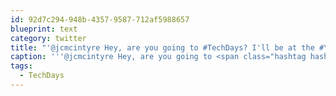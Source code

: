 ```yaml
---
id: 92d7c294-948b-4357-9587-712af5988657
blueprint: text
category: twitter
title: "'@jcmcintyre Hey, are you going to #TechDays? I'll be at the #YVR one"
caption: '''@jcmcintyre Hey, are you going to <span class="hashtag hashtag_local">#<a href="http://tweettemp.darylchymko.ca/?tag=techdays">TechDays</a>? I''ll be at the <span class="hashtag hashtag_local">#<a href="http://tweettemp.darylchymko.ca/?tag=yvr">YVR</a> one'
tags:
  - TechDays
---
```

